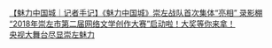   
[【魅力中国城｜记者手记】《魅力中国城》崇左战队首次集体“亮相” 录影棚](http://www.dianyue.me/archives/389/crcucshqsfaqf40u/)  
[“2018年崇左市第二届网络文学创作大赛”启动啦！大奖等你来拿！](http://www.dianyue.me/archives/332/qrdplnivb3bfjxps/)  
[央视大舞台尽显崇左魅力](http://www.dianyue.me/archives/880/9tnwf2rvdeqybn43/)